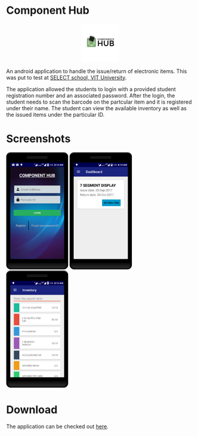 # Component Hub
<p align = "center"><img src="screenshots/logo.png" width = 20%"></img></p>

An android application to handle the issue/return of electronic items. This was put to test at [SELECT school, VIT University](http://vit.ac.in/academics/schools/select "SELECT, VIT"). 

The application allowed the students to login with a provided student registration number and an associated password. After the login, the student needs to scan the barcode on the partcular item and it is registered under their name. The student can view the available inventory as well as the issued items under the particular ID.

# Screenshots
<img src="screenshots/shot_1.png" width="33%"></img> <img src="screenshots/shot_2.png" width="33%"></img> <img src="screenshots/shot_3.png" width="33%"></img> 

# Download
The application can be checked out [here](https://drive.google.com/open?id=0B_KFChxLPJ41ZDZFZDNVZVpyUlU).
